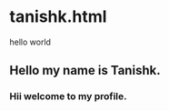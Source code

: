 # tanishk.html

<!DOCTYPE html>
<html>
<head>
 hello world 
</head>
<h2>
 Hello my name is Tanishk.
</h2>
<h3>
 Hii welcome to my profile.
</h3>      
</html>
